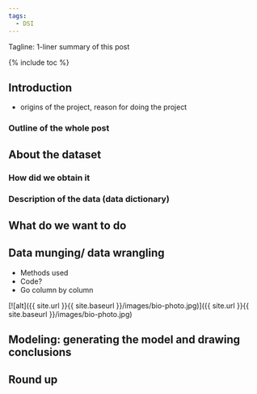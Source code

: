 ```yaml
---
tags:
  - DSI
---
```

Tagline: 1-liner summary of this post

{% include toc %}

## Introduction
- origins of the project, reason for doing the project
### Outline of the whole post

## About the dataset
### How did we obtain it
### Description of the data (data dictionary)

## What do we want to do

## Data munging/ data wrangling
- Methods used
- Code?
- Go column by column

[![alt]({{ site.url }}{{ site.baseurl }}/images/bio-photo.jpg)]({{ site.url }}{{ site.baseurl }}/images/bio-photo.jpg)

## Modeling: generating the model and drawing conclusions

## Round up
